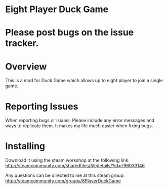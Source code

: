 # Eight Player Duck Game
# Please post bugs on the issue tracker.

# Overview 
This is a mod for Duck Game which allows up to eight player to join a single game.

# Reporting Issues
When reporting bugs or issues. Please include any error messages and ways to replicate them. It makes my life much easier when fixing bugs.

# Installing
Download it using the steam workshop at the following link:
http://steamcommunity.com/sharedfiles/filedetails/?id=796033146

Any questions can be directed to me at this steam group:
http://steamcommunity.com/groups/8PlayerDuckGame

